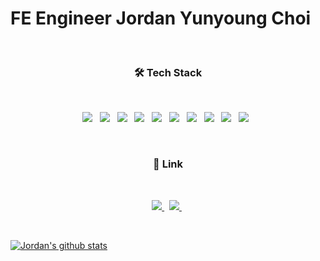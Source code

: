 # FE Engineer Jordan Yunyoung Choi

</br>

<h3 align="center"><b>🛠 Tech Stack</b></h3>
</br>
<p align="center">
<img src="https://img.shields.io/badge/HTML5-E34F26?style=flat-square&logo=HTML5&logoColor=white"/></a> &nbsp
<img src="https://img.shields.io/badge/CSS3-1572B6?style=flat-square&logo=CSS3&logoColor=white"/></a> &nbsp
<img src="https://img.shields.io/badge/JavaScript-F7DF1E?style=flat-square&logo=JavaScript&logoColor=white"/></a> &nbsp
<img src="https://img.shields.io/badge/react_native-%2320232a.svg?style=flat-square&logo=react&logoColor=%2361DAFB"></a> &nbsp
<img src="https://img.shields.io/badge/React_Router-CA4245?style=flat-square&logo=react-router&logoColor=white"></a> &nbsp
<img src="https://shields.io/badge/TypeScript-3178C6?logo=TypeScript&logoColor=FFF&style=flat-square"/></a> &nbsp
<img src="https://img.shields.io/badge/styled--components-DB7093?style=flat-square&logo=styled-components&logoColor=white"/></a> &nbsp
<img src="https://img.shields.io/badge/-ApolloGraphQL-311C87?style=flat-square&logo=apollo-graphql"></a> &nbsp
<img src="https://img.shields.io/badge/-jest-%23C21325?style=flat-square&logo=jest&logoColor=white"></a> &nbsp
<img src="https://img.shields.io/static/v1?style=flat-square&message=MobX&color=222222&logo=MobX&logoColor=FF9955&label="></a> &nbsp
</p>

</br>
<h3 align="center"><b>🔗 Link</b></h3>
</br>
<p align="center">
<a href="https://equal-single-def.notion.site/Jordan-21ba08ca2187436d989d7801bc1df0eb">
    <img src="https://img.shields.io/static/v1?style=flat-square&message=Notion&color=000000&logo=Notion&logoColor=FFFFFF&label="/>
</a> &nbsp
<a href="mailto:yyoungbest@gmail.com">
    <img src="https://img.shields.io/badge/Gmail-d14836?style=flat-square&logo=Gmail&logoColor=white&link=mailto:yyoungbest@gmail.com"/>
</a> &nbsp
</p>

</br>

[![Jordan's github stats](https://github-readme-stats.vercel.app/api?username=jordan-choi)](https://github.com/anuraghazra/github-readme-stats)
</p>
